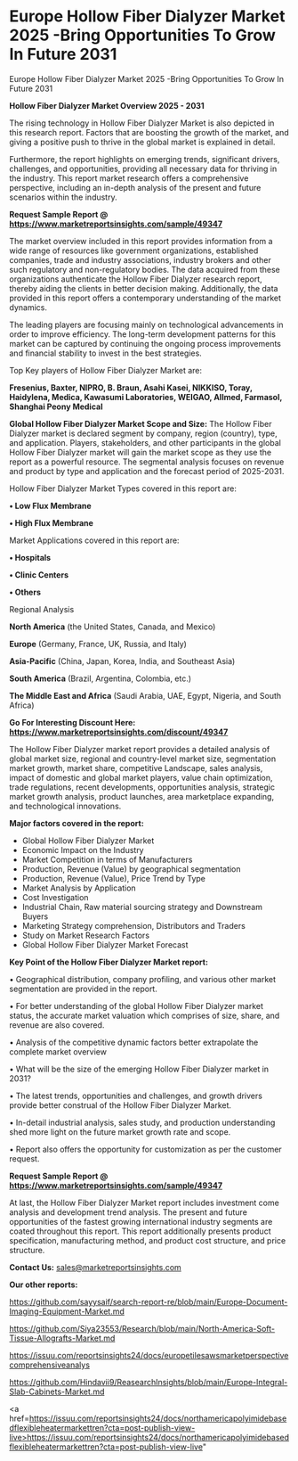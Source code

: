 # Europe Hollow Fiber Dialyzer Market 2025 -Bring Opportunities To Grow In Future 2031
Europe Hollow Fiber Dialyzer Market 2025 -Bring Opportunities To Grow In Future 2031

<Strong> Hollow Fiber Dialyzer Market Overview 2025 - 2031</strong>

The rising technology in Hollow Fiber Dialyzer Market is also depicted in this research report. Factors that are boosting the growth of the market, and giving a positive push to thrive in the global market is explained in detail.

Furthermore, the report highlights on emerging trends, significant drivers, challenges, and opportunities, providing all necessary data for thriving in the industry. This report market research offers a comprehensive perspective, including an in-depth analysis of the present and future scenarios within the industry.

<strong>Request Sample Report @ <a href=https://www.marketreportsinsights.com/sample/49347>https://www.marketreportsinsights.com/sample/49347</a></strong>

The market overview included in this report provides information from a wide range of resources like government organizations, established companies, trade and industry associations, industry brokers and other such regulatory and non-regulatory bodies. The data acquired from these organizations authenticate the Hollow Fiber Dialyzer research report, thereby aiding the clients in better decision making. Additionally, the data provided in this report offers a contemporary understanding of the market dynamics.

The leading players are focusing mainly on technological advancements in order to improve efficiency. The long-term development patterns for this market can be captured by continuing the ongoing process improvements and financial stability to invest in the best strategies.

Top Key players of Hollow Fiber Dialyzer Market are:

<strong>Fresenius, Baxter, NIPRO, B. Braun, Asahi Kasei, NIKKISO, Toray, Haidylena, Medica, Kawasumi Laboratories, WEIGAO, Allmed, Farmasol, Shanghai Peony Medical</strong>

<strong><b>Global Hollow Fiber Dialyzer Market Scope and Size:</b></strong>
The Hollow Fiber Dialyzer market is declared segment by company, region (country), type, and application. Players, stakeholders, and other participants in the global Hollow Fiber Dialyzer market will gain the market scope as they use the report as a powerful resource. The segmental analysis focuses on revenue and product by type and application and the forecast period of 2025-2031.

Hollow Fiber Dialyzer Market Types covered in this report are:

<strong>•  Low Flux Membrane

•  High Flux Membrane</strong>

Market Applications covered in this report are:

<strong>•  Hospitals

•  Clinic Centers

•  Others</strong> 

Regional Analysis

<strong>North America</strong> (the United States, Canada, and Mexico)

<strong>Europe</strong> (Germany, France, UK, Russia, and Italy)

<strong>Asia-Pacific</strong> (China, Japan, Korea, India, and Southeast Asia)

<strong>South America</strong> (Brazil, Argentina, Colombia, etc.)

<strong>The Middle East and Africa</strong> (Saudi Arabia, UAE, Egypt, Nigeria, and South Africa)

<strong>Go For Interesting Discount Here: <a href=https://www.marketreportsinsights.com/discount/49347>https://www.marketreportsinsights.com/discount/49347</a></strong>

The Hollow Fiber Dialyzer market report provides a detailed analysis of global market size, regional and country-level market size, segmentation market growth, market share, competitive Landscape, sales analysis, impact of domestic and global market players, value chain optimization, trade regulations, recent developments, opportunities analysis, strategic market growth analysis, product launches, area marketplace expanding, and technological innovations.

<strong><b>Major factors covered in the report:</b></strong>
<ul>
  <li>Global Hollow Fiber Dialyzer Market </li>
  <li>Economic Impact on the Industry</li>
  <li>Market Competition in terms of Manufacturers</li>
  <li>Production, Revenue (Value) by geographical segmentation</li>
  <li>Production, Revenue (Value), Price Trend by Type</li>
  <li>Market Analysis by Application</li>
  <li>Cost Investigation</li>
  <li>Industrial Chain, Raw material sourcing strategy and Downstream Buyers</li>
  <li>Marketing Strategy comprehension, Distributors and Traders</li>
  <li>Study on Market Research Factors</li>
  <li>Global Hollow Fiber Dialyzer Market Forecast</li>
</ul>

<strong><b>Key Point of the Hollow Fiber Dialyzer Market report:</b></strong>

• Geographical distribution, company profiling, and various other market segmentation are provided in the report.

• For better understanding of the global Hollow Fiber Dialyzer market status, the accurate market valuation which comprises of size, share, and revenue are also covered.

• Analysis of the competitive dynamic factors better extrapolate the complete market overview

• What will be the size of the emerging Hollow Fiber Dialyzer market in 2031?

• The latest trends, opportunities and challenges, and growth drivers provide better construal of the Hollow Fiber Dialyzer Market.

• In-detail industrial analysis, sales study, and production understanding shed more light on the future market growth rate and scope.

• Report also offers the opportunity for customization as per the customer request.

<strong>Request Sample Report @ <a href=https://www.marketreportsinsights.com/sample/49347>https://www.marketreportsinsights.com/sample/49347</a></strong>

At last, the Hollow Fiber Dialyzer Market report includes investment come analysis and development trend analysis. The present and future opportunities of the fastest growing international industry segments are coated throughout this report. This report additionally presents product specification, manufacturing method, and product cost structure, and price structure.

<strong>Contact Us:</strong>
sales@marketreportsinsights.com

<strong>Our other reports:</strong>

<a href=https://github.com/sayysaif/search-report-re/blob/main/Europe-Document-Imaging-Equipment-Market.md>https://github.com/sayysaif/search-report-re/blob/main/Europe-Document-Imaging-Equipment-Market.md</a>

<a href=https://github.com/Siya23553/Research/blob/main/North-America-Soft-Tissue-Allografts-Market.md>https://github.com/Siya23553/Research/blob/main/North-America-Soft-Tissue-Allografts-Market.md</a>

<a href=https://issuu.com/reportsinsights24/docs/europetilesawsmarketperspectivecomprehensiveanalys>https://issuu.com/reportsinsights24/docs/europetilesawsmarketperspectivecomprehensiveanalys</a>

<a href=https://github.com/Hindavii9/ReasearchInsights/blob/main/Europe-Integral-Slab-Cabinets-Market.md>https://github.com/Hindavii9/ReasearchInsights/blob/main/Europe-Integral-Slab-Cabinets-Market.md</a>

<a href=https://issuu.com/reportsinsights24/docs/northamericapolyimidebasedflexibleheatermarkettren?cta=post-publish-view-live>https://issuu.com/reportsinsights24/docs/northamericapolyimidebasedflexibleheatermarkettren?cta=post-publish-view-live</a>"
